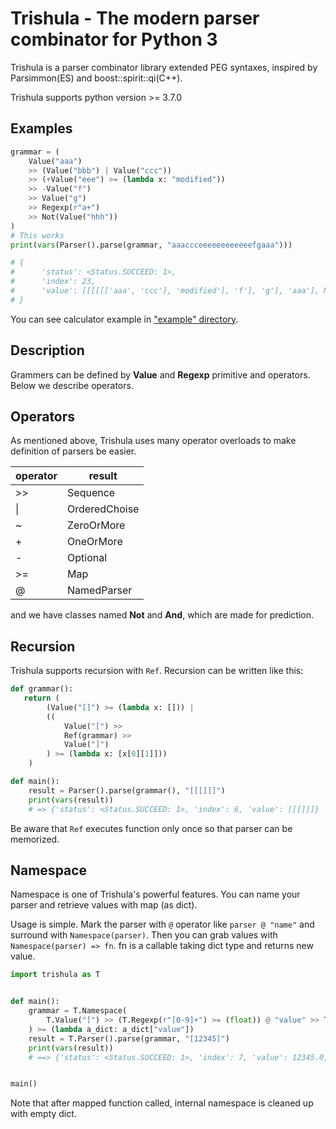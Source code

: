 # Trishula - The modern parser combinator for Python 3

Trishula is a parser combinator library extended PEG syntaxes, inspired by Parsimmon(ES) and boost::spirit::qi(C++).

Trishula supports python version >= 3.7.0

## Examples

```python
grammar = (
    Value("aaa")
    >> (Value("bbb") | Value("ccc"))
    >> (+Value("eee") >= (lambda x: "modified"))
    >> -Value("f")
    >> Value("g")
    >> Regexp(r"a+")
    >> Not(Value("hhh"))
)
# This works
print(vars(Parser().parse(grammar, "aaaccceeeeeeeeeeeefgaaa")))

# {
#      'status': <Status.SUCCEED: 1>,
#      'index': 23,
#      'value': [[[[[['aaa', 'ccc'], 'modified'], 'f'], 'g'], 'aaa'], None]
# }
```

You can see calculator example in ["example" directory](https://github.com/minamorl/trishula/blob/master/example/calculator.py). 

## Description

Grammers can be defined by **Value** and **Regexp** primitive and operators. Below we describe operators.

## Operators

As mentioned above, Trishula uses many operator overloads to make definition of parsers be easier.

| operator | result |
----|---- 
| >> | Sequence |
| \| | OrderedChoise |
| ~ | ZeroOrMore |
| + | OneOrMore |
| - | Optional |
| >= | Map |
| @ | NamedParser |

and we have classes named **Not** and **And**, which are made for prediction.


## Recursion

Trishula supports recursion with `Ref`. Recursion can be written like this:

```python
def grammar():
   return (
        (Value("[]") >= (lambda x: [])) |
        ((
            Value("[") >>
            Ref(grammar) >>
            Value("]")
        ) >= (lambda x: [x[0][1]]))
    )

def main():
    result = Parser().parse(grammar(), "[[[]]]")
    print(vars(result))
    # => {'status': <Status.SUCCEED: 1>, 'index': 6, 'value': [[[]]]}
```

Be aware that `Ref` executes function only once so that parser can be memorized.

## Namespace

Namespace is one of Trishula's powerful features. You can name your parser and retrieve values with map (as dict).

Usage is simple. Mark the parser with `@` operator like `parser @ "name"` and surround with `Namespace(parser)`. Then you can grab values with `Namespace(parser) => fn`. fn is a callable taking dict type and returns new value. 

```python
import trishula as T


def main():
    grammar = T.Namespace(
        T.Value("[") >> (T.Regexp(r"[0-9]+") >= (float)) @ "value" >> T.Value("]")
    ) >= (lambda a_dict: a_dict["value"])
    result = T.Parser().parse(grammar, "[12345]")
    print(vars(result))
    # ==> {'status': <Status.SUCCEED: 1>, 'index': 7, 'value': 12345.0, 'namespace': {}}


main()
```

Note that after mapped function called, internal namespace is cleaned up with empty dict.

